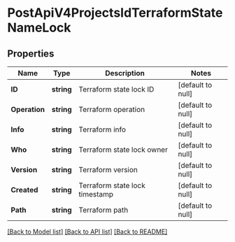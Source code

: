 # PostApiV4ProjectsIdTerraformStateNameLock

## Properties
Name | Type | Description | Notes
------------ | ------------- | ------------- | -------------
**ID** | **string** | Terraform state lock ID | [default to null]
**Operation** | **string** | Terraform operation | [default to null]
**Info** | **string** | Terraform info | [default to null]
**Who** | **string** | Terraform state lock owner | [default to null]
**Version** | **string** | Terraform version | [default to null]
**Created** | **string** | Terraform state lock timestamp | [default to null]
**Path** | **string** | Terraform path | [default to null]

[[Back to Model list]](../README.md#documentation-for-models) [[Back to API list]](../README.md#documentation-for-api-endpoints) [[Back to README]](../README.md)


